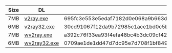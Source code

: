 |    Size   |     DL  | sha512sum |
|  ---  |  ---  |  ---  |
| 7MB | [v2ray.exe](https://cdn.jsdelivr.net/gh/googleians/v2ray-core@main/v2ray.exe) | 695fc3e553e5edaf7182d0e068a9b663d87bd5fc9454e8ae248e1053785f3e3e1da529df61a60d6511ee7bbe28b24e61f22e6ce3805afe4cb4870d26cb629956 |
| 6MB | [v2ray32.exe](https://cdn.jsdelivr.net/gh/googleians/v2ray-core@main/v2ray32.exe) | 30cd91067f12da9b72985c1ace1bd0c5b5c0977d627dc3b6ee6bccc7824bb7cc928e108cc7f86464d39ecec95d1fe2e794f8789bffc60618fdf29ff82300823d |
| 7MB | [wv2ray.exe](https://cdn.jsdelivr.net/gh/googleians/v2ray-core@main/wv2ray.exe) | a392c76f33ea93f4efa48bc4b3dc09cf423dc062632200976fa787fa0ee58dc0a4b108084db4e7c7cc1759ac1135d4a2ef7ae2ea17ecf7489768ee3d66d5a42e |
| 6MB | [wv2ray32.exe](https://cdn.jsdelivr.net/gh/googleians/v2ray-core@main/wv2ray32.exe) | 0709ae1de1dd47d7dc95e7d708f1bf849f1675fa840bf4334ed1d291aa2f1725b3cfca8318920f9fd904309a58e27202ce9bdc961aca6f8f1319ff5e95be370f |
